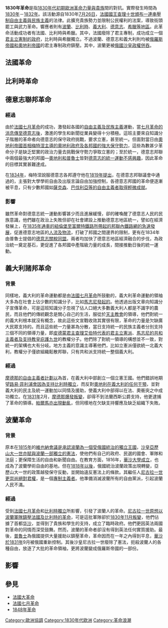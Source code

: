 **1830年革命**是指[1830年代初期歐洲革命力量與](https://zh.wikipedia.org/wiki/1830年代 "wikilink")[貴族](../Page/貴族.md "wikilink")間的對抗。實際發生時間為[1830年](https://zh.wikipedia.org/wiki/1830年 "wikilink")－[1832年](../Page/1832年.md "wikilink")。該活動源自1830年[7月26日](https://zh.wikipedia.org/wiki/7月26日 "wikilink")，[法國](https://zh.wikipedia.org/wiki/法国 "wikilink")[國王](../Page/君主.md "wikilink")[查理十世頒布一連串壓制](https://zh.wikipedia.org/wiki/查理十世 "wikilink")[自由主義與](../Page/自由主义.md "wikilink")[民族主義](../Page/民族主義.md "wikilink")的法律。此擴充貴族勢力並限制公民權利的法案，導致街頭罷工與武力革命。響應者則有[波蘭](https://zh.wikipedia.org/wiki/波兰 "wikilink")、[比利時](../Page/比利时.md "wikilink")、[義大利](../Page/意大利.md "wikilink")、[德意志](https://zh.wikipedia.org/wiki/德意志 "wikilink")、[希臘等地區](../Page/希腊.md "wikilink")。此革命活動成功者有法國、比利時與希臘。其中，法國廢除了君主專制，成功成立一個[君主立憲制的政府](../Page/君主立宪制.md "wikilink")，比利時與希臘獨立。不過波蘭、德意志和義大利則均被[俄羅斯帝國和](../Page/俄罗斯帝国.md "wikilink")[奧地利帝國](../Page/奧地利帝國.md "wikilink")的君主專制政府鎮壓。其中，波蘭更被[俄國沙皇政權併吞](https://zh.wikipedia.org/wiki/俄国 "wikilink")。

## 法國革命

## 比利時革命

## 德意志聯邦革命

### 經過

由於[法國七月革命](../Page/法國七月革命.md "wikilink")的成功，激發起各國的[自由主義及](../Page/自由主义.md "wikilink")[民族主義](../Page/民族主義.md "wikilink")運動，當[七月革命的消息傳至](../Page/法國七月革命.md "wikilink")[德意志後](https://zh.wikipedia.org/wiki/德意志 "wikilink")，激進的學生和新聞從業員變得十分積極。這班主要來自知識分子階層的革命者向德意志的保守政府挑戰，要求立憲，甚至統一。但面對當日由[奧地利帝國](../Page/奧地利帝國.md "wikilink")[首相](https://zh.wikipedia.org/wiki/首相 "wikilink")[梅特涅主導的](../Page/克萊門斯·梅特涅.md "wikilink")[奧地利政府及各邦國的強大保守勢力](https://zh.wikipedia.org/wiki/奥地利 "wikilink")，這些為數甚少革命分子是缺乏堅實的政治力量去挑戰保守勢力爭取立憲的；至於統一，德意志邦聯中兩個最強大的邦國—[奧地利和](https://zh.wikipedia.org/wiki/奥地利 "wikilink")[普魯士](../Page/普魯士.md "wikilink")皆對[德意志的統一運動不感興趣](../Page/德意志统一.md "wikilink")，因此革命的目標其實甚難達成。

在[1834年](https://zh.wikipedia.org/wiki/1834年 "wikilink")，梅特涅說服德意志各邦遵守他在[1819年提出](https://zh.wikipedia.org/wiki/1819年 "wikilink")，在德意志邦聯議會中通過的，主張對大學學術自由及出版言論自由加強控制，各德意志邦國的革命便逐漸被平息，只有少數邦國如[薩克森](https://zh.wikipedia.org/wiki/薩克森王國 "wikilink")、[巴伐利亞等的](../Page/巴伐利亞王國.md "wikilink")[自由主義者取得輕微成就](../Page/自由主义.md "wikilink")。

### 影響

雖然革命對德意志統一運動影響甚少而且進展緩慢，卻的確喚醒了德意志人民的民族意識，他們雖在政治上失敗但卻在社會建設上推動德意志地區統一，譬如在經濟發展上，在[1835年通車的](https://zh.wikipedia.org/wiki/1835年 "wikilink")[紐倫堡至](../Page/纽伦堡.md "wikilink")[富爾特鐵路所帶起的邦聯內鐵路網的急速發展](../Page/富尔特.md "wikilink")，促進德意志地區的[人流及](https://zh.wikipedia.org/wiki/人流 "wikilink")[物流](../Page/物流.md "wikilink")，打破了邦國之間邊界的限制，更有在1834年由普魯士提倡的[德意志關稅同盟](https://zh.wikipedia.org/wiki/德意志關稅同盟 "wikilink")。兩者均加快了德意志地區經濟融合的步伐，為政治統一奠定基石，更促進了各邦國中產階級力量的成長，間接推動日後的統一運動。

## 義大利諸邦革命

### 背景

同樣地，義大利的革命運動都是由[法國七月革命](../Page/法國七月革命.md "wikilink")所鼓動的，義大利革命運動的領袖大多為在社會上佔少數的知識分子，比如[馬志尼發起的](https://zh.wikipedia.org/wiki/糾澤佩·馬志尼 "wikilink")。他透過出版文章向知識分子宣傳革命，可是這班知識分子忽視了佔人口絕大多數義大利人都是不識字的農民，而且他們的傳統觀念是關心自己的生活，服從於[天主教會](../Page/天主教會.md "wikilink")的領導，他們對統一的義大利根本就沒有概念，故此這些文宣戰收效其實很有限，革命的力量是欠缺廣大民眾支持的。而且這些統一力量甚為分散，當日支持統一的民族主義者分別支持三個不同的領導力量，即[皮德蒙君主](https://zh.wikipedia.org/wiki/皮埃蒙特 "wikilink")[查理艾伯特代表的](https://zh.wikipedia.org/wiki/卡洛·阿尔贝托 "wikilink")[君主立憲派](../Page/君主立宪制.md "wikilink")、[馬志尼的](https://zh.wikipedia.org/wiki/馬志尼 "wikilink")[共和主義者及支持](https://zh.wikipedia.org/wiki/共和主义 "wikilink")[教皇](../Page/教宗.md "wikilink")[庇護九世](../Page/庇護九世.md "wikilink")的教權分子。他們除了對統一領導的構想並不一致，對統一的架構也大有分岐。地方主義的意識主導著他們，比如立憲派僅欲統一北義大利，教權分子僅欲組織鬆散邦聯，只有共和派支持統一整個義大利。

### 經過

[摩德那的自由主義者計劃以](https://zh.wikipedia.org/wiki/摩德那 "wikilink")為首，在義大利中部創立一個立憲王國。他們錯誤地期望[路易·菲利浦會因為支持](https://zh.wikipedia.org/wiki/路易·菲利普 "wikilink")[比利時獨立](../Page/比利時獨立.md "wikilink")，而反對[奧地利在義大利的任何干預](https://zh.wikipedia.org/wiki/奥地利 "wikilink")，並對義大利的民主及統一運動加以同情及援助，使義大利中部得以在法、奧衝突之中成功獨立。在[1831年](https://zh.wikipedia.org/wiki/1831年 "wikilink")2月，[摩德那爆發叛變](https://zh.wikipedia.org/wiki/摩德那 "wikilink")，卻得不到法蘭西斯公爵支持，他更逮捕了革命的領導。[帕爾馬亦出現動亂](https://zh.wikipedia.org/wiki/帕尔马 "wikilink")，但同樣地在欠缺支持響應及缺乏組織下失敗。

## 波蘭革命

### 背景

原本在[1815年](../Page/1815年.md "wikilink")的[維也納會議是承認](../Page/维也纳会议.md "wikilink")[波蘭為一個](https://zh.wikipedia.org/wiki/波兰 "wikilink")[受俄國統治的獨立王國](../Page/波蘭會議王國.md "wikilink")，[沙皇](../Page/沙皇.md "wikilink")[亞歷山大一世亦賦與波蘭一部獨立的憲法](https://zh.wikipedia.org/wiki/亚历山大一世 "wikilink")，使他們有自己的政府、民選的國會、軍隊和法庭；更保障生活的自由和新聞自由。在教育方面，1816年，[華沙大學成立](../Page/华沙大学.md "wikilink")，也成為了波蘭學術自由的基地。但在[1818年以後](https://zh.wikipedia.org/wiki/1818年 "wikilink")，俄國統治波蘭政策出現轉變，亞歷山大一世的政策越發保守反動，並開始違反憲法上的條款。其繼任人[尼古拉一世更崇尚絕對君權](https://zh.wikipedia.org/wiki/尼古拉一世 "wikilink")，是一個[專制主義者](../Page/专制主义.md "wikilink")。他準備消滅波蘭所有的自由黨派，引起波蘭人民不滿。

### 經過

受到[法國七月革命](../Page/法國七月革命.md "wikilink")和[比利時獨立](../Page/比利時獨立.md "wikilink")所影響，引發了波蘭人的革命。[尼古拉一世原想以波蘭軍隊鎮壓法國及比利時的革命](https://zh.wikipedia.org/wiki/尼古拉一世 "wikilink")，可是這批軍隊卻於[1830年11月叛變](../Page/十一月起义.md "wikilink")，他們佔據了首都[华沙](../Page/华沙.md "wikilink")，並得到了貴族和學生的支持，成立了臨時政府。他們更因英法兩國對革命的同情而深受鼓舞。然而，波蘭的革命者卻沒有得到英法任何實質援助。最後，[普魯士](../Page/普魯士.md "wikilink")為俄國提供大量援助以鎮壓革命，革命因而在一年之內得到平息，[華沙於](../Page/华沙.md "wikilink")[1831年](https://zh.wikipedia.org/wiki/1831年 "wikilink")9月被俄國重新控制。其後沙皇尼古拉一世廢除了憲法，扼殺波蘭人的各種自由，放逐了大批的革命領袖，更將波蘭變成俄羅斯帝國的一部份。

## 影響

## 參見

  - [法國大革命](../Page/法国大革命.md "wikilink")
  - [法國七月革命](../Page/法國七月革命.md "wikilink")
  - [1848年革命](../Page/1848年革命.md "wikilink")

[Category:歐洲協調](https://zh.wikipedia.org/wiki/Category:歐洲協調 "wikilink") [Category:1830年代欧洲](https://zh.wikipedia.org/wiki/Category:1830年代欧洲 "wikilink") [Category:革命浪潮](https://zh.wikipedia.org/wiki/Category:革命浪潮 "wikilink")